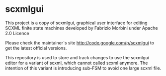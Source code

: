 scxmlgui
========

This project is a copy of scxmlgui,  graphical user interface for editing SCXML finite state machines developed by Fabrizio Morbini under Apache 2.0 Licence
 
Please check the maintainer`s site http://code.google.com/p/scxmlgui to get the latest official versions.

This repository is used to store and track changes to use the scxmlgui editor for a variant of scxml, which cannot called scxml anymore. The intention of this variant is introducing sub-FSM to avoid one large scxml file.
